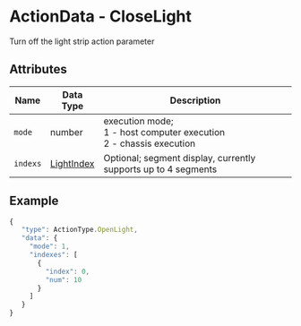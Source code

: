 # ActionData - CloseLight

Turn off the light strip action parameter

## Attributes

| Name | Data Type | Description |
| -------- | --------------------------------- | ---------------------------------------------- |
| `mode` | number | execution mode;<br/>1 - host computer execution<br/>2 - chassis execution |
| `indexs` | [LightIndex](#/Define-LightIndex) | Optional; segment display, currently supports up to 4 segments |

## Example

```javascript
{
   "type": ActionType.OpenLight,
   "data": {
     "mode": 1,
     "indexes": [
       {
         "index": 0,
         "num": 10
       }
     ]
   }
}
````
